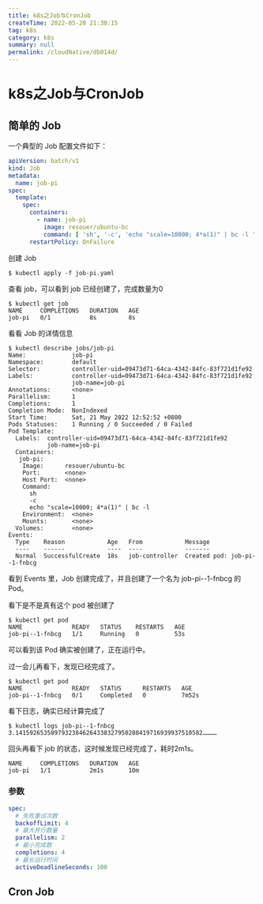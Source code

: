 ```yaml
---
title: k8s之Job与CronJob
createTime: 2022-05-20 21:30:15
tag: k8s
category: k8s
summary: null
permalink: /cloudNative/db014d/
---
```


# k8s之Job与CronJob

## 简单的 Job

一个典型的 Job 配置文件如下：

```yaml
apiVersion: batch/v1
kind: Job
metadata:
  name: job-pi
spec:
  template:
    spec:
      containers:
        - name: job-pi
          image: resouer/ubuntu-bc
          command: [ 'sh', '-c', 'echo "scale=10000; 4*a(1)" | bc -l ' ]
      restartPolicy: OnFailure
```

创建 Job

```shell
$ kubectl apply -f job-pi.yaml
```

查看 job，可以看到 job 已经创建了，完成数量为0

```shell
$ kubectl get job             
NAME     COMPLETIONS   DURATION   AGE
job-pi   0/1           8s         8s
```

看看 Job 的详情信息

```shell
$ kubectl describe jobs/job-pi
Name:             job-pi
Namespace:        default
Selector:         controller-uid=09473d71-64ca-4342-84fc-83f721d1fe92
Labels:           controller-uid=09473d71-64ca-4342-84fc-83f721d1fe92
                  job-name=job-pi
Annotations:      <none>
Parallelism:      1
Completions:      1
Completion Mode:  NonIndexed
Start Time:       Sat, 21 May 2022 12:52:52 +0800
Pods Statuses:    1 Running / 0 Succeeded / 0 Failed
Pod Template:
  Labels:  controller-uid=09473d71-64ca-4342-84fc-83f721d1fe92
           job-name=job-pi
  Containers:
   job-pi:
    Image:      resouer/ubuntu-bc
    Port:       <none>
    Host Port:  <none>
    Command:
      sh
      -c
      echo "scale=10000; 4*a(1)" | bc -l 
    Environment:  <none>
    Mounts:       <none>
  Volumes:        <none>
Events:
  Type    Reason            Age   From            Message
  ----    ------            ----  ----            -------
  Normal  SuccessfulCreate  18s   job-controller  Created pod: job-pi--1-fnbcg
```

看到 Events 里，Job 创建完成了，并且创建了一个名为 job-pi--1-fnbcg 的 Pod。

看下是不是真有这个 pod 被创建了

```shell
$ kubectl get pod                       
NAME              READY   STATUS    RESTARTS   AGE
job-pi--1-fnbcg   1/1     Running   0          53s
```

可以看到该 Pod 确实被创建了，正在运行中。

过一会儿再看下，发现已经完成了。

```shell
$ kubectl get pod 
NAME              READY   STATUS      RESTARTS   AGE
job-pi--1-fnbcg   0/1     Completed   0          7m52s
```

看下日志，确实已经计算完成了

```shell
$ kubectl logs job-pi--1-fnbcg
3.14159265358979323846264338327950288419716939937510582…………
```

回头再看下 job 的状态，这时候发现已经完成了，耗时2m1s。

```shell
NAME     COMPLETIONS   DURATION   AGE
job-pi   1/1           2m1s       10m
```

### 参数

```yaml
spec:
  # 失败重试次数
  backoffLimit: 4
  # 最大并行数量
  parallelism: 2
  # 最小完成数
  completions: 4
  # 最长运行时间
  activeDeadlineSeconds: 100
```

## Cron Job
